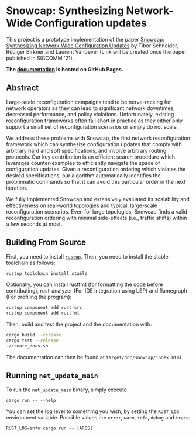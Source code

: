 # Snowcap: Synthesizing Network-Wide Configuration updates

This project is a prototype implementation of the paper [Snowcap: Synthesizing Network-Wide Configuration Updates]() by Tibor Schneider, Rüdiger Birkner and Laurent Vanbever (Link will be created once the paper published in SIGCOMM '21).

**The [documentation](https://nsg-ethz.github.io/snowcap/snowcap/index.html) is hosted on GitHub Pages.**

## Abstract

Large-scale reconfiguration campaigns tend to be nerve-racking for network operators as they can lead to significant network downtimes, decreased performance, and policy violations. 
Unfortunately, existing reconfiguration frameworks often fall short in practice as they either only support a small set of reconfiguration scenarios or simply do not scale.

We address these problems with Snowcap, the first network reconfiguration framework which can synthesize configuration updates that comply with arbitrary hard and soft specifications, and involve arbitrary routing protocols. 
Our key contribution is an efficient search procedure which leverages counter-examples to efficiently navigate the space of configuration updates. 
Given a reconfiguration ordering which violates the desired specifications, our algorithm automatically identifies the problematic commands so that it can avoid this particular order in the next iteration.

We fully implemented Snowcap and extensively evaluated its scalability and effectiveness on real-world topologies and typical, large-scale reconfiguration scenarios. 
Even for large topologies, Snowcap finds a valid reconfiguration ordering with minimal side-effects (i.e., traffic shifts) within a few seconds at most.

## Building From Source

First, you need to install [`rustup`](https://www.rust-lang.org/tools/install). Then, you need to install the stable toolchain as follows:

```sh
rustup toolchain install stable
```

Optionally, you can install rustfmt (for formatting the code before contributing), rust-analyzer (For IDE integration using LSP) and flamegraph (For profiling the program):

```sh
rustup component add rust-src
rustup component add rustfmt
```

Then, build and test the project and the documentation with:

```sh
cargo build --release
cargo test --release
./create_docs.sh
```

The documentation can then be found at `target/doc/snowcap/index.html`

## Running `net_update_main`

To run the `net_update_main` binary, simply execute

```
cargo run -- --help
```

You can set the log level to something you wish, by setting the `RUST_LOG` environment variable. Possible values are `error`, `warn`, `info`, `debug` and `trace`:

```
RUST_LOG=info cargo run -- [ARGS]
```
